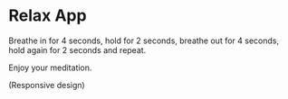 # Relax App

Breathe in for 4 seconds, hold for 2 seconds, breathe out for 4 seconds, hold again for 2 seconds and repeat.

Enjoy your meditation.

(Responsive design)
